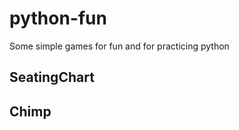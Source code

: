 python-fun
==========

Some simple games for fun and for practicing python

## SeatingChart

## Chimp



